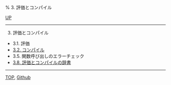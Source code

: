% 3. 評価とコンパイル

[UP](index.html)  

---

3. 評価とコンパイル

- 3.1. 評価
- [3.2. コンパイル](3.2.html)
- 3.5. 関数呼び出しのエラーチェック
- [3.8. 評価とコンパイルの辞書](3.8.html)

---
[TOP](index.html),  [Github](https://github.com/nptcl/npt-japanese)


